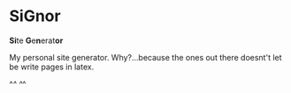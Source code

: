 # SiGnor
**Si**te **G**e**n**erat**or**

My personal site generator. Why?...because  the ones out there doesnt't let be write pages in latex.

^_^
^_^

